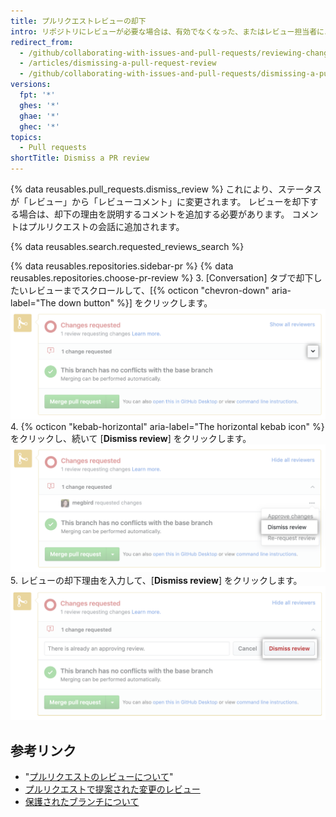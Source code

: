```yaml
---
title: プルリクエストレビューの却下
intro: リポジトリにレビューが必要な場合は、有効でなくなった、またはレビュー担当者による承認不可のプルリクエストレビューを却下できます。
redirect_from:
  - /github/collaborating-with-issues-and-pull-requests/reviewing-changes-in-pull-requests/dismissing-a-pull-request-review
  - /articles/dismissing-a-pull-request-review
  - /github/collaborating-with-issues-and-pull-requests/dismissing-a-pull-request-review
versions:
  fpt: '*'
  ghes: '*'
  ghae: '*'
  ghec: '*'
topics:
  - Pull requests
shortTitle: Dismiss a PR review
---
```


{% data reusables.pull_requests.dismiss_review %}
これにより、ステータスが「レビュー」から「レビューコメント」に変更されます。 レビューを却下する場合は、却下の理由を説明するコメントを追加する必要があります。 コメントはプルリクエストの会話に追加されます。

{% data reusables.search.requested_reviews_search %}

{% data reusables.repositories.sidebar-pr %}
{% data reusables.repositories.choose-pr-review %}
3. [Conversation] タブで却下したいレビューまでスクロールして、[{% octicon "chevron-down" aria-label="The down button" %}] をクリックします。 ![マージボックス中の V 字型アイコン](/assets/images/help/pull_requests/merge_box/pull-request-open-menu.png)
4. {% octicon "kebab-horizontal" aria-label="The horizontal kebab icon" %} をクリックし、続いて [**Dismiss review**] をクリックします。 ![マージボックス中のケバブアイコン](/assets/images/help/pull_requests/merge_box/pull-request-dismiss-review.png)
5. レビューの却下理由を入力して、[**Dismiss review**] をクリックします。 ![[Dismiss review] ボタン](/assets/images/help/pull_requests/merge_box/pull-request-dismiss-review-button.png)

## 参考リンク

- "[プルリクエストのレビューについて](/articles/about-pull-request-reviews)"
- [プルリクエストで提案された変更のレビュー](/articles/reviewing-proposed-changes-in-a-pull-request)
- [保護されたブランチについて](/github/administering-a-repository/about-protected-branches#require-pull-request-reviews-before-merging)

